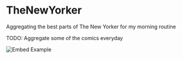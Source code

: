 # TheNewYorker
Aggregating the best parts of The New Yorker for my morning routine 

TODO:
Aggregate some of the comics everyday

![Embed Example](https://media.discordapp.net/attachments/749403737730187328/932870643366658068/unknown.png) <br />
